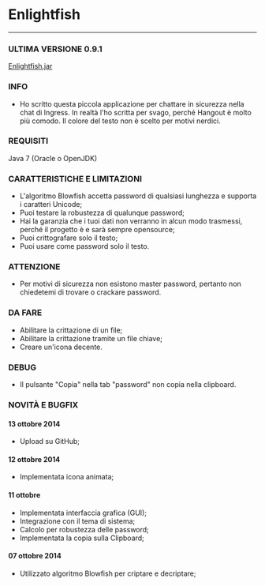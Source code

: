 # Enlightfish
----

### ULTIMA VERSIONE 0.9.1
[Enlightfish.jar]

### INFO
* Ho scritto questa piccola applicazione per chattare in sicurezza nella chat di Ingress. In realtà l'ho scritta per svago, perché Hangout è molto più comodo. Il colore del testo non è scelto per motivi nerdici.

### REQUISITI
Java 7 (Oracle o OpenJDK)

### CARATTERISTICHE E LIMITAZIONI
* L'algoritmo Blowfish accetta password di qualsiasi lunghezza e supporta i caratteri Unicode;
* Puoi testare la robustezza di qualunque password;
* Hai la garanzia che i tuoi dati non verranno in alcun modo trasmessi, perché il progetto è e sarà sempre opensource;
* Puoi crittografare solo il testo;
* Puoi usare come password solo il testo.

### ATTENZIONE
* Per motivi di sicurezza non esistono master password, pertanto non chiedetemi di trovare o crackare password.

### DA FARE
* Abilitare la crittazione di un file;
* Abilitare la crittazione tramite un file chiave;
* Creare un'icona decente.

### DEBUG
* Il pulsante "Copia" nella tab "password" non copia nella clipboard.

### NOVITÀ E BUGFIX
#### 13 ottobre 2014
* Upload su GitHub;

#### 12 ottobre 2014
* Implementata icona animata;

#### 11 ottobre
* Implementata interfaccia grafica (GUI);
* Integrazione con il tema di sistema;
* Calcolo per robustezza delle password;
* Implementata la copia sulla Clipboard;

#### 07 ottobre 2014
* Utilizzato algoritmo Blowfish per criptare e decriptare;

[Enlightfish.jar]:https://github.com/TonyWhite/Enlightfish/blob/master/bin/Enlightfish.jar

